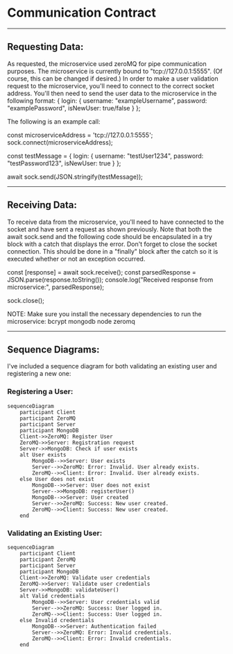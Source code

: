# Communication Contract
----------------------------------------------------------------------------------------------------------------------------------------------------------------------------------------------------------------------------------------------------
## Requesting Data:
As requested, the microservice used zeroMQ for pipe communication purposes. The microservice is currently bound to "tcp://127.0.0.1:5555". (Of course, this can be changed if desired.) In order to make a user validation request to the microservice, you'll need to connect to the correct socket address. You'll then need to send the user data to the microservice in the following format:
{
  login: {
    username: "exampleUsername",
    password: "examplePassword",
    isNewUser: true/false
  }
};

The following is an example call:

const microserviceAddress = 'tcp://127.0.0.1:5555';
sock.connect(microserviceAddress);

const testMessage = {
    login: {
        username: "testUser1234",
        password: "testPassword123",
        isNewUser: true
    }
};

await sock.send(JSON.stringify(testMessage));

----------------------------------------------------------------------------------------------------------------------------------------------------------------------------------------------------------------------------------------------------

## Receiving Data:
To receive data from the microservice, you'll need to have connected to the socket and have sent a request as shown previously. Note that both the await sock.send and the following code should be encapsulated in a try block with a catch that displays the error. Don't forget to close the socket connection. This should be done in a "finally" block after the catch so it is executed whether or not an exception occurred.


const [response] = await sock.receive();
const parsedResponse = JSON.parse(response.toString());
console.log("Received response from microservice:", parsedResponse);

sock.close();

NOTE:
Make sure you install the necessary dependencies to run the microservice:
bcrypt
mongodb
node
zeromq

----------------------------------------------------------------------------------------------------------------------------------------------------------------------------------------------------------------------------------------------------

## Sequence Diagrams:
I've included a sequence diagram for both validating an existing user and registering a new one:

### Registering a User:
```mermaid
sequenceDiagram
	participant Client
	participant ZeroMQ
	participant Server
	participant MongoDB
	Client->>ZeroMQ: Register User
	ZeroMQ->>Server: Registration request
	Server->>MongoDB: Check if user exists
	alt User exists
		MongoDB-->>Server: User exists
		Server-->>ZeroMQ: Error: Invalid. User already exists.
		ZeroMQ-->>Client: Error: Invalid. User already exists.
	else User does not exist
		MongoDB-->>Server: User does not exist
		Server-->>MongoDB: registerUser()
		MongoDB-->>Server: User created
		Server-->>ZeroMQ: Success: New user created.
		ZeroMQ-->>Client: Success: New user created.
	end
```

### Validating an Existing User:
```mermaid
sequenceDiagram
	participant Client
	participant ZeroMQ
	participant Server
	participant MongoDB
	Client->>ZeroMQ: Validate user credentials
	ZeroMQ->>Server: Validate user credentials
	Server->>MongoDB: validateUser()
	alt Valid credentials
		MongoDB-->>Server: User credentials valid
		Server-->>ZeroMQ: Success: User logged in.
		ZeroMQ-->>Client: Success: User logged in.
	else Invalid credentials
		MongoDB-->>Server: Authentication failed
		Server-->>ZeroMQ: Error: Invalid credentials.
		ZeroMQ-->>Client: Error: Invalid credentials.
	end
```
